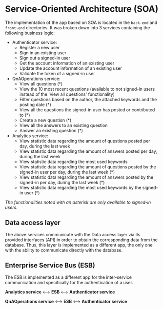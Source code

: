 # Service-Oriented Architecture (SOA)

The implementation of the app based on SOA is located in the `back-end` and `front-end` directories.
It was broken down into 3 services
containing the following business logic:
* Authenticator service:
    - Register a new user
    - Sign in an existing user
    - Sign out a signed-in user
    - Get the account information of an existing user
    - Update the account information of an existing user
    - Validate the token of a signed-in user
* QnAOperations service:
    - View all questions (*)
    - View the 10 most recent questions (available to not signed-in users instead of the
      'view all questions' functionality)
    - Filter questions based on the author, the attached keywords and the posting date (*)
    - View all the questions the signed-in user has posted or contributed to (*)
    - Create a new question (*)
    - View all the answers to an existing question
    - Answer an existing question (*)
* Analytics service:
    - View statistic data regarding the amount of questions posted per day, during the last week
    - View statistic data regarding the amount of answers posted per day, during the last week
    - View statistic data regarding the most used keywords
    - View statistic data regarding the amount of questions posted by the signed-in user
      per day, during the last week (*)
    - View statistic data regarding the amount of answers posted by the signed-in
      per day, during the last week (*)
    - View statistic data regarding the most used keywords by the signed-in user (*)

*The functionalities noted with an asterisk are only available to signed-in users.*

## Data access layer
The above services communicate with the Data access layer via its provided interfaces (API)
in order to obtain the corresponding data from the database. Thus, this layer is implemented
as a different app, the only one with the ability to communicate directly with the database.

## Enterprise Service Bus (ESB)
The ESB is implemented as a different app for the inter-service communication and specifically
for the authentication of a user.

**Analytics service** ⟷ **ESB** ⟷ **Authenticator service**

**QnAOperations service** ⟷ **ESB** ⟷ **Authenticator service**